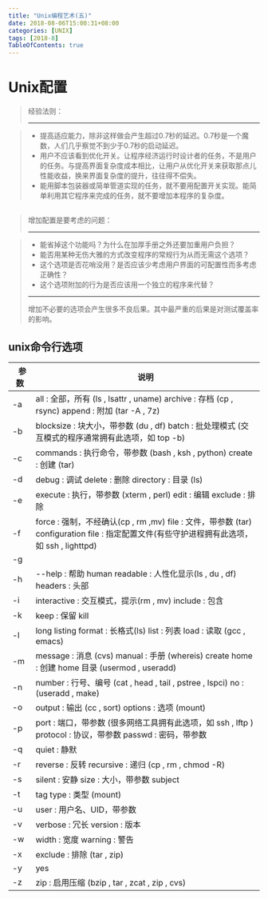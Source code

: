 ```yaml
---
title: "Unix编程艺术(五)"
date: 2018-08-06T15:00:31+08:00
categories: [UNIX]
tags: [2018-8]
TableOfContents: true
---
```


# Unix配置

> 经验法则：<hr />

> + 提高适应能力，除非这样做会产生超过0.7秒的延迟。0.7秒是一个魔数，人们几乎察觉不到少于0.7秒的启动延迟。
> + 用户不应该看到优化开关。让程序经济运行时设计者的任务，不是用户的任务。与提高界面复杂度成本相比，让用户从优化开关来获取那点儿性能收益，换来界面复杂度的提升，往往得不偿失。
> + 能用脚本包装器或简单管道实现的任务，就不要用配置开关实现。能简单利用其它程序来完成的任务，就不要增加本程序的复杂度。

## 

> 增加配置是要考虑的问题：<hr />

> + 能省掉这个功能吗？为什么在加厚手册之外还要加重用户负担？
> + 能否用某种无伤大雅的方式改变程序的常规行为从而无需这个选项？
> + 这个选项是否花哨没用？是否应该少考虑用户界面的可配置性而多考虑正确性？
> + 这个选项附加的行为是否应该用一个独立的程序来代替？
>
> <hr />增加不必要的选项会产生很多不良后果。其中最严重的后果是对测试覆盖率的影响。

## unix命令行选项

|&nbsp;&nbsp;参数|说明|
|---|---|
|-a| all : 全部，所有 (ls , lsattr , uname) archive : 存档 (cp , rsync) append : 附加 (tar -A , 7z) |
|-b| blocksize : 块大小，带参数 (du , df) batch : 批处理模式 (交互模式的程序通常拥有此选项，如 top -b)|
|-c| commands : 执行命令，带参数 (bash , ksh , python) create : 创建 (tar)|
|-d| debug : 调试 delete : 删除 directory : 目录 (ls)|
|-e| execute : 执行，带参数 (xterm , perl) edit : 编辑 exclude : 排除|
|-f| force : 强制，不经确认(cp , rm ,mv) file : 文件，带参数 (tar) configuration file : 指定配置文件(有些守护进程拥有此选项，如 ssh , lighttpd)|
|-g||
|-h| --help : 帮助 human readable : 人性化显示(ls , du , df) headers : 头部|
|-i| interactive : 交互模式，提示(rm , mv) include : 包含|
|-k| keep : 保留 kill|
|-l| long listing format : 长格式(ls) list : 列表 load : 读取 (gcc , emacs)|
|-m| message : 消息 (cvs) manual : 手册 (whereis) create home : 创建 home 目录 (usermod , useradd)|
|-n| number : 行号、编号 (cat , head , tail , pstree , lspci) no : (useradd , make)|
|-o| output : 输出 (cc , sort) options : 选项 (mount)|
|-p| port : 端口，带参数 (很多网络工具拥有此选项，如 ssh , lftp ) protocol : 协议，带参数 passwd : 密码，带参数|
|-q| quiet : 静默|
|-r| reverse : 反转 recursive : 递归 (cp , rm , chmod -R)|
|-s| silent : 安静 size : 大小，带参数 subject|
|-t| tag type : 类型 (mount)|
|-u| user : 用户名、UID，带参数|
|-v| verbose : 冗长 version : 版本|
|-w| width : 宽度 warning : 警告|
|-x| exclude : 排除 (tar , zip)|
|-y| yes|
|-z| zip : 启用压缩 (bzip , tar , zcat , zip , cvs)|